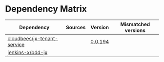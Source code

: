 # Dependency Matrix

Dependency | Sources | Version | Mismatched versions
---------- | ------- | ------- | -------------------
[cloudbees/jx-tenant-service](https://github.com/cloudbees/jx-tenant-service) |  | [0.0.194](https://github.com/cloudbees/jx-tenant-service/releases/tag/v0.0.194) | 
[jenkins-x/bdd-jx](https://github.com/jenkins-x/bdd-jx.git) |  | []() | 
